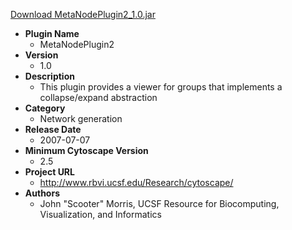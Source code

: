 <a href="MetaNodePlugin2_1.0.jar">Download MetaNodePlugin2_1.0.jar</a>

* __Plugin Name__
  * MetaNodePlugin2
* __Version__
  * 1.0
* __Description__
  * This plugin provides a viewer for groups that implements a collapse/expand abstraction
* __Category__
  * Network generation
* __Release Date__
  * 2007-07-07
* __Minimum Cytoscape Version__
  * 2.5
* __Project URL__
  * http://www.rbvi.ucsf.edu/Research/cytoscape/
* __Authors__
  * John \"Scooter\" Morris, UCSF Resource for Biocomputing, Visualization, and Informatics
